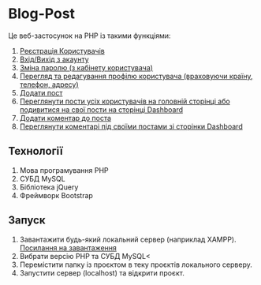 # Blog-Post

Це веб-застосунок на PHP із такими функціями:

1. [Реєстрація Користувачів](images/screenshots/)
2. [Вхід/Вихід з акаунту](images/screenshots/)
3. [Зміна паролю (з кабінету користувача)](images/screenshots/)
4. [Перегляд та редагування профілю користувача (враховуючи країну, телефон, адресу)](images/screenshots/)
5. [Додати пост](images/screenshots/)
6. [Переглянути пости усіх користувачів на головній сторінці або подивитися на свої пости на сторінці Dashboard](images/screenshots/)
7. [Додати коментар до поста](images/screenshots/)
8. [Переглянути коментарі під своїми постами зі сторінки Dashboard](images/screenshots/)

## Технології

1. Мова програмування PHP
2. СУБД MySQL
3. Бібліотека jQuery
4. Фреймворк Bootstrap

## Запуск

1. Завантажити будь-який локальний сервер (наприклад XAMPP). [Посилання на завантаження](https://www.apachefriends.org/download.html)
2. Вибрати версію PHP та СУБД MySQL<
3. Перемістити папку із проєктом в теку проєктів локального серверу.
4. Запустити сервер (localhost) та відкрити проєкт.
